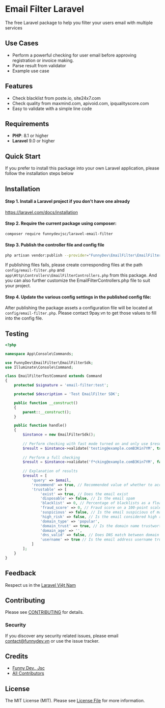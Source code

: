 # Email Filter Laravel

The free Laravel package to help you filter your users email with multiple services

## Use Cases

- Perform a powerful checking for user email before approving registration or invoice making.
- Parse result from validator
- Example use case

## Features

- Check blacklist from poste.io, site24x7.com
- Check quality from maxmind.com, apivoid.com, ipqualityscore.com
- Easy to validate with a simple line code

## Requirements

- **PHP**: 8.1 or higher
- **Laravel** 9.0 or higher

## Quick Start

If you prefer to install this package into your own Laravel application, please follow the installation steps below

## Installation

#### Step 1. Install a Laravel project if you don't have one already

https://laravel.com/docs/installation

#### Step 2. Require the current package using composer:

```bash
composer require funnydevjsc/laravel-email-filter
```

#### Step 3. Publish the controller file and config file

```bash
php artisan vendor:publish --provider="FunnyDev\EmailFilter\EmailFilterServiceProvider" --tag="email-filter"
```

If publishing files fails, please create corresponding files at the path `config/email-filter.php` and `app\Http\Controllers\EmailFilterControllers.php` from this package. And you can also further customize the EmailFilterControllers.php file to suit your project.

#### Step 4. Update the various config settings in the published config file:

After publishing the package assets a configuration file will be located at <code>config/email-filter.php</code>. Please contact 9pay.vn to get those values to fill into the config file.

<!--- ## Usage --->

## Testing

``` php
<?php

namespace App\Console\Commands;

use FunnyDev\EmailFilter\EmailFilterSdk;
use Illuminate\Console\Command;

class EmailFilterTestCommand extends Command
{
    protected $signature = 'email-filter:test';

    protected $description = 'Test EmailFilter SDK';

    public function __construct()
    {
        parent::__construct();
    }

    public function handle()
    {
        $instance = new EmailFilterSdk();
        
        // Perform checking with fast mode turned on and only use $result['recommended'] as signal (true/false)
        $result = $instance->validate('testing@example.comB3Kin7YM', true);
        
        // Perform a full checking
        $result = $instance->validate('f*cking@example.comB3Kin7YM', false);
        
        // Explanation of results
        $result = [
            'query' => $email,
            'recommend' => true, // Recommended value of whether to accept this email or not
            'trustable' => [
                'exist' => true, // Does the email exist
                'disposable' => false, // Is the email spam
                'blacklist' => 0, // Percentage of blacklists as a float
                'fraud_score' => 0, // Fraud score on a 100-point scale
                'suspicious' => false, // Is the email suspicious of maliciousness
                'high_risk' => false, // Is the email considered high risk of payment
                'domain_type' => 'popular',
                'domain_trust' => true, // Is the domain name trustworthy?
                'domain_age' => '',
                'dns_valid' => false, // Does DNS match between domain name and SMTP server?
                'username' => true // Is the email address username trustworthy?
            ]
        ];
    }
}
```

## Feedback

Respect us in the [Laravel Việt Nam](https://www.facebook.com/groups/167363136987053)

## Contributing

Please see [CONTRIBUTING](CONTRIBUTING.md) for details.

### Security

If you discover any security related issues, please email contact@funnydev.vn or use the issue tracker.

## Credits

- [Funny Dev., Jsc](https://github.com/funnydevjsc)
- [All Contributors](../../contributors)

## License

The MIT License (MIT). Please see [License File](LICENSE.md) for more information.
